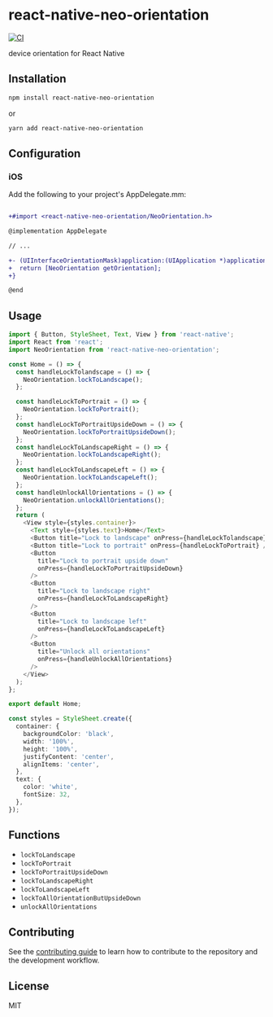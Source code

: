 # react-native-neo-orientation

[![CI](https://github.com/duguyihou/react-native-neo-orientation/actions/workflows/ci.yml/badge.svg)](https://github.com/duguyihou/react-native-neo-orientation/actions/workflows/ci.yml)

device orientation for React Native

## Installation

```sh
npm install react-native-neo-orientation
```

or

```sh
yarn add react-native-neo-orientation
```

## Configuration

### iOS

Add the following to your project's AppDelegate.mm:

```diff

+#import <react-native-neo-orientation/NeoOrientation.h>

@implementation AppDelegate

// ...

+- (UIInterfaceOrientationMask)application:(UIApplication *)application supportedInterfaceOrientationsForWindow:(UIWindow *)window {
+  return [NeoOrientation getOrientation];
+}

@end
```
## Usage

```typescript
import { Button, StyleSheet, Text, View } from 'react-native';
import React from 'react';
import NeoOrientation from 'react-native-neo-orientation';

const Home = () => {
  const handleLockTolandscape = () => {
    NeoOrientation.lockToLandscape();
  };

  const handleLockToPortrait = () => {
    NeoOrientation.lockToPortrait();
  };
  const handleLockToPortraitUpsideDown = () => {
    NeoOrientation.lockToPortraitUpsideDown();
  };
  const handleLockToLandscapeRight = () => {
    NeoOrientation.lockToLandscapeRight();
  };
  const handleLockToLandscapeLeft = () => {
    NeoOrientation.lockToLandscapeLeft();
  };
  const handleUnlockAllOrientations = () => {
    NeoOrientation.unlockAllOrientations();
  };
  return (
    <View style={styles.container}>
      <Text style={styles.text}>Home</Text>
      <Button title="Lock to landscape" onPress={handleLockTolandscape} />
      <Button title="Lock to portrait" onPress={handleLockToPortrait} />
      <Button
        title="Lock to portrait upside down"
        onPress={handleLockToPortraitUpsideDown}
      />
      <Button
        title="Lock to landscape right"
        onPress={handleLockToLandscapeRight}
      />
      <Button
        title="Lock to landscape left"
        onPress={handleLockToLandscapeLeft}
      />
      <Button
        title="Unlock all orientations"
        onPress={handleUnlockAllOrientations}
      />
    </View>
  );
};

export default Home;

const styles = StyleSheet.create({
  container: {
    backgroundColor: 'black',
    width: '100%',
    height: '100%',
    justifyContent: 'center',
    alignItems: 'center',
  },
  text: {
    color: 'white',
    fontSize: 32,
  },
});
```

## Functions

  - `lockToLandscape`
  - `lockToPortrait`
  - `lockToPortraitUpsideDown`
  - `lockToLandscapeRight`
  - `lockToLandscapeLeft`
  - `lockToAllOrientationButUpsideDown`
  - `unlockAllOrientations`

## Contributing

See the [contributing guide](CONTRIBUTING.md) to learn how to contribute to the repository and the development workflow.

## License

MIT


